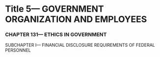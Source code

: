 
# Title 5— GOVERNMENT ORGANIZATION AND EMPLOYEES
### CHAPTER 131— ETHICS IN GOVERNMENT

SUBCHAPTER I— FINANCIAL DISCLOSURE REQUIREMENTS OF FEDERAL PERSONNEL
